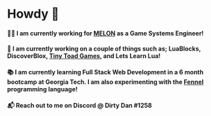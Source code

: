 # Howdy 👋

#### 👨‍💻 I am currently working for [MELON](https://melonverse.com) as a Game Systems Engineer!

#### 🚧 I am currently working on a couple of things such as; LuaBlocks, DiscoverBlox, [Tiny Toad Games](https://github.com/Tiny-Toad-Games), and Lets Learn Lua!

#### 📚 I am currently learning Full Stack Web Development in a 6 month bootcamp at Georgia Tech. I am also experimenting with the [Fennel](https://fennel-lang.org/) programming language!

#### 📬 Reach out to me on Discord @ Dirty Dan #1258

<!--
**Jamtoad/jamtoad** is a ✨ _special_ ✨ repository because its `README.md` (this file) appears on your GitHub profile.

Here are some ideas to get you started:

- 🔭 I’m currently working on ...
- 🌱 I’m currently learning ...
- 👯 I’m looking to collaborate on ...
- 🤔 I’m looking for help with ...
- 💬 Ask me about ...
- 📫 How to reach me: ...
- 😄 Pronouns: ...
- ⚡ Fun fact: ...
-->
